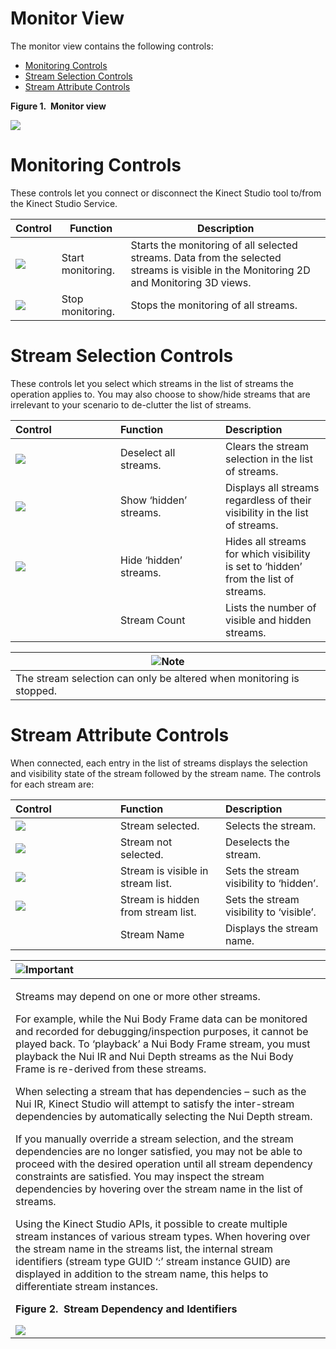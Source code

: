 Monitor View  
============  

The monitor view contains the following controls:  

-   [Monitoring Controls](#ID4EY)  
-   [Stream Selection Controls](#ID4EFC)  
-   [Stream Attribute Controls](#ID4EKE)  

**Figure 1.  Monitor view**  

![](../../../../resources/k4w_kinectstudio_monitorview.png) <span id="ID4EY"></span>

Monitoring Controls  
===================  

These controls let you connect or disconnect the Kinect Studio tool to/from the Kinect Studio Service.  

| Control                                                               | Function          | Description                                                                                                                            |
|-----------------------------------------------------------------------|-------------------|----------------------------------------------------------------------------------------------------------------------------------------|
| ![](../../../../resources/k4w_kinectstudio_startmonitoring.png)       | Start monitoring. | Starts the monitoring of all selected streams. Data from the selected streams is visible in the Monitoring 2D and Monitoring 3D views. |
| ![](../../../../resources/k4w_kinectstudio_button_stopmonitoring.png) | Stop monitoring.  | Stops the monitoring of all streams.                                                                                                   |

<span id="ID4EFC"></span>

Stream Selection Controls  
=========================  

These controls let you select which streams in the list of streams the operation applies to. You may also choose to show/hide streams that are irrelevant to your scenario to de-clutter the list of streams.  

<table>
<colgroup>
<col width="33%" />
<col width="33%" />
<col width="33%" />
</colgroup>
<thead>
<tr class="header">
<th align="left">Control</th>
<th align="left">Function</th>
<th align="left">Description</th>
</tr>
</thead>
<tbody>
<tr class="odd">
<td align="left"><img src="../../../../resources/k4w_kinectstudio_button_deselectallstreams.png" /></td>
<td align="left">Deselect all streams.</td>
<td align="left">Clears the stream selection in the list of streams.</td>
</tr>
<tr class="even">
<td align="left"><img src="../../../../resources/k4w_kinectstudio_button_showhiddenstreams.png" /></td>
<td align="left">Show ‘hidden’ streams.</td>
<td align="left">Displays all streams regardless of their visibility in the list of streams.</td>
</tr>
<tr class="odd">
<td align="left"><img src="../../../../resources/k4w_kinectstudio_button_hidehiddenstreams.png" /></td>
<td align="left">Hide ‘hidden’ streams.</td>
<td align="left">Hides all streams for which visibility is set to ‘hidden’ from the list of streams.</td>
</tr>
<tr class="even">
<td align="left"></td>
<td align="left">Stream Count</td>
<td align="left">Lists the number of visible and hidden streams.</td>
</tr>
</tbody>
</table>

| ![](../../../../resources/note.gif)Note                              |
|----------------------------------------------------------------------|
| The stream selection can only be altered when monitoring is stopped. |

<span id="ID4EKE"></span>

Stream Attribute Controls  
=========================  

When connected, each entry in the list of streams displays the selection and visibility state of the stream followed by the stream name. The controls for each stream are:  

<table>
<colgroup>
<col width="33%" />
<col width="33%" />
<col width="33%" />
</colgroup>
<thead>
<tr class="header">
<th align="left">Control</th>
<th align="left">Function</th>
<th align="left">Description</th>
</tr>
</thead>
<tbody>
<tr class="odd">
<td align="left"><img src="../../../../resources/k4w_kinectstudio_button_selectstream.png" /></td>
<td align="left">Stream selected.</td>
<td align="left">Selects the stream.</td>
</tr>
<tr class="even">
<td align="left"><img src="../../../../resources/k4w_kinectstudio_button_deselectstream.png" /></td>
<td align="left">Stream not selected.</td>
<td align="left">Deselects the stream.</td>
</tr>
<tr class="odd">
<td align="left"><img src="../../../../resources/k4w_kinectstudio_button_settohidden.png" /></td>
<td align="left">Stream is visible in stream list.</td>
<td align="left">Sets the stream visibility to ‘hidden’.</td>
</tr>
<tr class="even">
<td align="left"><img src="../../../../resources/k4w_kinectstudio_button_settovisible.png" /></td>
<td align="left">Stream is hidden from stream list.</td>
<td align="left">Sets the stream visibility to ‘visible’.</td>
</tr>
<tr class="odd">
<td align="left"></td>
<td align="left">Stream Name</td>
<td align="left">Displays the stream name.</td>
</tr>
</tbody>
</table>

<table>
<colgroup>
<col width="100%" />
</colgroup>
<thead>
<tr class="header">
<th align="left"><img src="../../../../resources/note.gif" />Important</th>
</tr>
</thead>
<tbody>
<tr class="odd">
<td align="left"><p>Streams may depend on one or more other streams.</p>
<p>For example, while the Nui Body Frame data can be monitored and recorded for debugging/inspection purposes, it cannot be played back. To ‘playback’ a Nui Body Frame stream, you must playback the Nui IR and Nui Depth streams as the Nui Body Frame is re-derived from these streams.</p>
<p>When selecting a stream that has dependencies – such as the Nui IR, Kinect Studio will attempt to satisfy the inter-stream dependencies by automatically selecting the Nui Depth stream.</p>
<p>If you manually override a stream selection, and the stream dependencies are no longer satisfied, you may not be able to proceed with the desired operation until all stream dependency constraints are satisfied. You may inspect the stream dependencies by hovering over the stream name in the list of streams.</p>
<p>Using the Kinect Studio APIs, it possible to create multiple stream instances of various stream types. When hovering over the stream name in the streams list, the internal stream identifiers (stream type GUID ‘:’ stream instance GUID) are displayed in addition to the stream name, this helps to differentiate stream instances.</p>
<p><strong>Figure 2.  Stream Dependency and Identifiers</strong></p>
<img src="../../../../resources/k4w_kinectstudio_streamdependency.png" /></td>
</tr>
</tbody>
</table>



<!--Please do not edit the data in the comment block below.-->
<!--
TOCTitle : Monitor View
RLTitle : Monitor View
KeywordA : O:Microsoft.Kinect.tools.k4w_natural_input_tools_KinectStudio_monitorview
KeywordA : e65150da-1c85-cbe8-cd19-3405ba171674
KeywordK : Monitor View
KeywordK : Kinect Studio, monitoring data
KeywordK : XEF files, playing
AssetID : e65150da-1c85-cbe8-cd19-3405ba171674
Locale : en-us
CommunityContent : 1
TopicType : kbOrient
DocSet : K4Wv2
ProjType : K4Wv2Proj
Technology : Kinect for Windows
Product : Kinect for Windows SDK v2
productversion : 20
-->
